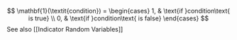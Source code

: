 $$
\mathbf{1}(\textit{condition}) = \begin{cases}
1, & \text{if }condition\text{ is true} \\
0, & \text{if }condition\text{ is false}
\end{cases}
$$
See also [[Indicator Random Variables]]
